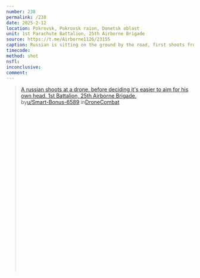 ```yaml
---
number: 238
permalink: /238
date: 2025-2-12
location: Pokrovsk, Pokrovsk raion, Donetsk oblast
unit: 1st Parachute Battalion, 25th Airborne Brigade
source: https://t.me/Airborne1126/23155
caption: Russian is sitting on the ground by the road, first shoots from his AK in the air on full auto, then holds it in front of his face and shoots himself
timecode: 
method: shot
nsfl: 
inconclusive: 
comment: 
---
```

<blockquote class="reddit-embed-bq" style="height:500px" data-embed-height="594"><a href="https://www.reddit.com/r/DroneCombat/comments/1invsr9/a_russian_shoots_at_a_drone_before_deciding_its/">A russian shoots at a drone, before deciding it's easier to aim for his own head. 1st Battalion, 25th Airborne Brigade.</a><br> by<a href="https://www.reddit.com/user/Smart-Bonus-6589/">u/Smart-Bonus-6589</a> in<a href="https://www.reddit.com/r/DroneCombat/">DroneCombat</a></blockquote><script async="" src="https://embed.reddit.com/widgets.js" charset="UTF-8"></script>